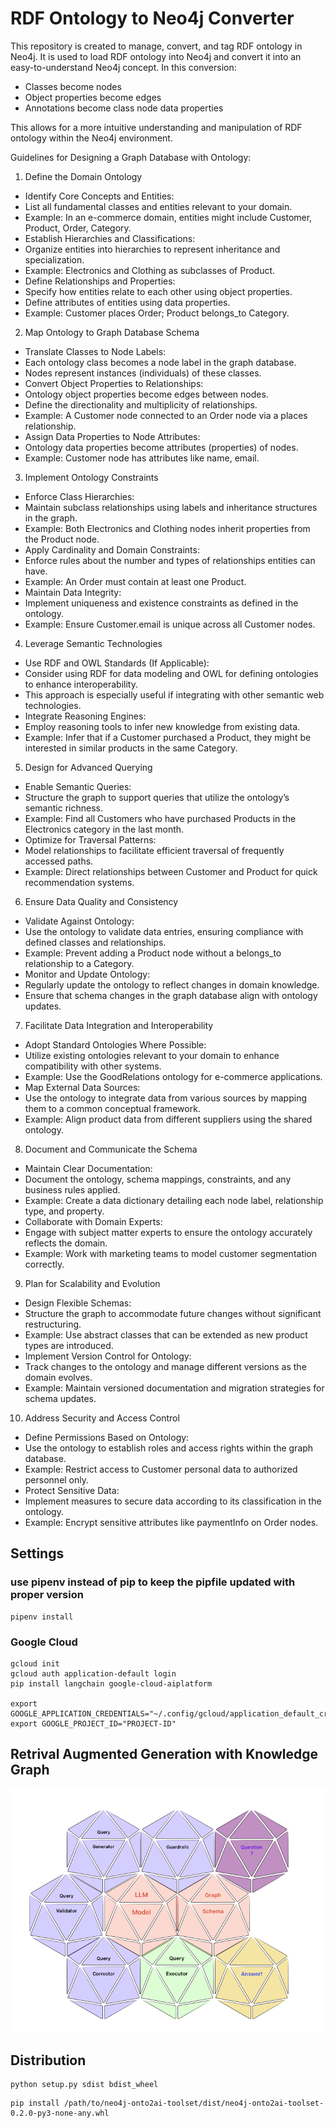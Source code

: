 # RDF Ontology to Neo4j Converter

This repository is created to manage, convert, and tag RDF ontology in Neo4j. It is used to load RDF ontology into Neo4j and convert it into an easy-to-understand Neo4j concept. In this conversion:

- Classes become nodes
- Object properties become edges
- Annotations become class node data properties

This allows for a more intuitive understanding and manipulation of RDF ontology within the Neo4j environment.

Guidelines for Designing a Graph Database with Ontology:

1. Define the Domain Ontology

- Identify Core Concepts and Entities:
- List all fundamental classes and entities relevant to your domain.
- Example: In an e-commerce domain, entities might include Customer, Product, Order, Category.
- Establish Hierarchies and Classifications:
- Organize entities into hierarchies to represent inheritance and specialization.
- Example: Electronics and Clothing as subclasses of Product.
- Define Relationships and Properties:
- Specify how entities relate to each other using object properties.
- Define attributes of entities using data properties.
- Example: Customer places Order; Product belongs_to Category.

2. Map Ontology to Graph Database Schema

- Translate Classes to Node Labels:
- Each ontology class becomes a node label in the graph database.
- Nodes represent instances (individuals) of these classes.
- Convert Object Properties to Relationships:
- Ontology object properties become edges between nodes.
- Define the directionality and multiplicity of relationships.
- Example: A Customer node connected to an Order node via a places relationship.
- Assign Data Properties to Node Attributes:
- Ontology data properties become attributes (properties) of nodes.
- Example: Customer node has attributes like name, email.

3. Implement Ontology Constraints

- Enforce Class Hierarchies:
- Maintain subclass relationships using labels and inheritance structures in the graph.
- Example: Both Electronics and Clothing nodes inherit properties from the Product node.
- Apply Cardinality and Domain Constraints:
- Enforce rules about the number and types of relationships entities can have.
- Example: An Order must contain at least one Product.
- Maintain Data Integrity:
- Implement uniqueness and existence constraints as defined in the ontology.
- Example: Ensure Customer.email is unique across all Customer nodes.

4. Leverage Semantic Technologies

- Use RDF and OWL Standards (If Applicable):
- Consider using RDF for data modeling and OWL for defining ontologies to enhance interoperability.
- This approach is especially useful if integrating with other semantic web technologies.
- Integrate Reasoning Engines:
- Employ reasoning tools to infer new knowledge from existing data.
- Example: Infer that if a Customer purchased a Product, they might be interested in similar products in the same Category.

5. Design for Advanced Querying

- Enable Semantic Queries:
- Structure the graph to support queries that utilize the ontology’s semantic richness.
- Example: Find all Customers who have purchased Products in the Electronics category in the last month.
- Optimize for Traversal Patterns:
- Model relationships to facilitate efficient traversal of frequently accessed paths.
- Example: Direct relationships between Customer and Product for quick recommendation systems.

6. Ensure Data Quality and Consistency

- Validate Against Ontology:
- Use the ontology to validate data entries, ensuring compliance with defined classes and relationships.
- Example: Prevent adding a Product node without a belongs_to relationship to a Category.
- Monitor and Update Ontology:
- Regularly update the ontology to reflect changes in domain knowledge.
- Ensure that schema changes in the graph database align with ontology updates.

7. Facilitate Data Integration and Interoperability

- Adopt Standard Ontologies Where Possible:
- Utilize existing ontologies relevant to your domain to enhance compatibility with other systems.
- Example: Use the GoodRelations ontology for e-commerce applications.
- Map External Data Sources:
- Use the ontology to integrate data from various sources by mapping them to a common conceptual framework.
- Example: Align product data from different suppliers using the shared ontology.

8. Document and Communicate the Schema

- Maintain Clear Documentation:
- Document the ontology, schema mappings, constraints, and any business rules applied.
- Example: Create a data dictionary detailing each node label, relationship type, and property.
- Collaborate with Domain Experts:
- Engage with subject matter experts to ensure the ontology accurately reflects the domain.
- Example: Work with marketing teams to model customer segmentation correctly.

9. Plan for Scalability and Evolution

- Design Flexible Schemas:
- Structure the graph to accommodate future changes without significant restructuring.
- Example: Use abstract classes that can be extended as new product types are introduced.
- Implement Version Control for Ontology:
- Track changes to the ontology and manage different versions as the domain evolves.
- Example: Maintain versioned documentation and migration strategies for schema updates.

10. Address Security and Access Control

- Define Permissions Based on Ontology:
- Use the ontology to establish roles and access rights within the graph database.
- Example: Restrict access to Customer personal data to authorized personnel only.
- Protect Sensitive Data:
- Implement measures to secure data according to its classification in the ontology.
- Example: Encrypt sensitive attributes like paymentInfo on Order nodes.

## Settings
### use pipenv instead of pip to keep the pipfile updated with proper version
```
pipenv install 
```
### Google Cloud
```commandline
gcloud init
gcloud auth application-default login
pip install langchain google-cloud-aiplatform

export GOOGLE_APPLICATION_CREDENTIALS="~/.config/gcloud/application_default_credentials.json"
export GOOGLE_PROJECT_ID="PROJECT-ID"

```
## Retrival Augmented Generation with Knowledge Graph
![img.png](resource/images/qa_workflow.png)

## Distribution
```commandline
python setup.py sdist bdist_wheel
```

```commandline
pip install /path/to/neo4j-onto2ai-toolset/dist/neo4j-onto2ai-toolset-0.2.0-py3-none-any.whl
```


